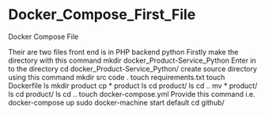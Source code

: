# Docker_Compose_First_File
Docker Compose File

Their are two files front end is in PHP
backend python 
Firstly make the directory  with this command mkdir docker_Product-Service_Python
  Enter in to the directory   cd docker_Product-Service_Python/
  create source directory using this command   mkdir src
   code  .
   touch requirements.txt
  touch Dockerfile
    ls
   mkdir product
    cp * product
    ls
    cd product/
    ls
    cd ..
    mv * product/
    ls
    cd product/
    ls
    cd ..
   touch docker-compose.yml
 Provide this command i.e.  docker-compose up
   sudo docker-machine start default
   cd github/
